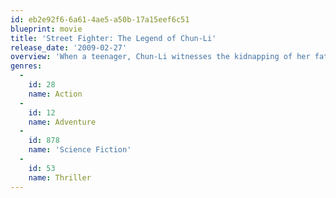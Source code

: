 ```yaml
---
id: eb2e92f6-6a61-4ae5-a50b-17a15eef6c51
blueprint: movie
title: 'Street Fighter: The Legend of Chun-Li'
release_date: '2009-02-27'
overview: 'When a teenager, Chun-Li witnesses the kidnapping of her father by wealthy crime lord M. Bison. When she grows up, she goes into a quest for vengeance and becomes the famous crime-fighter of the Street Fighter universe.'
genres:
  -
    id: 28
    name: Action
  -
    id: 12
    name: Adventure
  -
    id: 878
    name: 'Science Fiction'
  -
    id: 53
    name: Thriller
---
```

